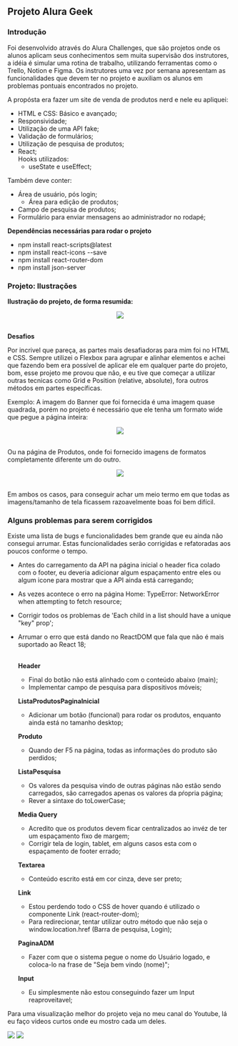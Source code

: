 ## Projeto Alura Geek

### Introdução
Foi desenvolvido através do Alura Challenges, que são projetos onde os alunos aplicam seus conhecimentos sem muita supervisão dos instrutores, a idéia é simular uma rotina de trabalho, utilizando ferramentas como o Trello, Notion e Figma. Os instrutores uma vez por semana apresentam as funcionalidades que devem ter no projeto e auxiliam os alunos em problemas pontuais encontrados no projeto.

A propósta era fazer um site de venda de produtos nerd e nele eu apliquei:
- HTML e CSS: Básico e avançado;
- Responsividade;
- Utilização de uma API fake;
- Validação de formulários;
- Utilização de pesquisa de produtos;
- React;<br>
	Hooks utilizados:
	- useState e useEffect;

Também deve conter:
- Área de usuário, pós login;
	- Área para edição de produtos;
- Campo de pesquisa de produtos;
- Formulário para enviar mensagens ao administrador no rodapé;

**Dependências necessárias para rodar o projeto**
- npm install react-scripts@latest
- npm install react-icons --save
- npm install react-router-dom
- npm install json-server

### Projeto: Ilustrações

**Ilustração do projeto, de forma resumida:**
<div align="center"><img src="https://user-images.githubusercontent.com/61354355/171237730-db0d730d-cad6-4c0a-9ded-e8bad7d99af2.gif"></div><br>

**Desafios**

Por incrivel que pareça, as partes mais desafiadoras para mim foi no HTML e CSS. Sempre utilizei o Flexbox para agrupar e alinhar elementos e achei que fazendo bem era possível de aplicar ele em qualquer parte do projeto, bom, esse projeto me provou que não, e eu tive que começar a utilizar outras tecnicas como Grid e Position (relative, absolute), fora outros métodos em partes específicas.

Exemplo: A imagem do Banner que foi fornecida é uma imagem quase quadrada, porém no projeto é necessário que ele tenha um formato wide que pegue a página inteira:

<div align="center"><img src="https://user-images.githubusercontent.com/61354355/171231522-530e8c0c-c4ed-4e14-a104-ebc3d030aed0.gif"></div><br>

Ou na página de Produtos, onde foi fornecido imagens de formatos completamente diferente um do outro.

<div align="center"><img src="https://user-images.githubusercontent.com/61354355/171233973-9c4aab49-c572-4459-bb8a-d1ed76e93954.gif"></div><br>

Em ambos os casos, para conseguir achar um meio termo em que todas as imagens/tamanho de tela ficassem razoavelmente boas foi bem difícil.

### Alguns problemas para serem corrigidos
Existe uma lista de bugs e funcionalidades bem grande que eu ainda não consegui arrumar. Estas funcionalidades serão corrigidas e refatoradas aos poucos conforme o tempo.

- Antes do carregamento da API na página inicial o header fica colado com o footer, eu deveria adicionar algum espaçamento entre eles ou algum icone para mostrar que a API ainda está carregando;
- As vezes acontece o erro na página Home: TypeError: NetworkError when attempting to fetch resource;
- Corrigir todos os problemas de 'Each child in a list should have a unique "key" prop';
- Arrumar o erro que está dando no ReactDOM que fala que não é mais suportado ao React 18;<br><br>

  **Header**
  - Final do botão não está alinhado com o conteúdo abaixo (main);
  - Implementar campo de pesquisa para dispositivos móveis;

  **ListaProdutosPaginaInicial**
  - Adicionar um botão (funcional) para rodar os produtos, enquanto ainda está no tamanho desktop;

  **Produto**
  - Quando der F5 na página, todas as informações do produto são perdidos;

  **ListaPesquisa**
  - Os valores da pesquisa vindo de outras páginas não estão sendo carregados, são carregados apenas os valores da pŕopria página;
  - Rever a sintaxe do toLowerCase;

  **Media Query**
  - Acredito que os produtos devem ficar centralizados ao invéz de ter um espaçamento fixo de margem;
  - Corrigir tela de login, tablet, em alguns casos esta com o espaçamento de footer errado;

  **Textarea**
  - Conteúdo escrito está em cor cinza, deve ser preto;

  **Link**
  - Estou perdendo todo o CSS de hover quando é utilizado o componente Link (react-router-dom);
  - Para redirecionar, tentar utilizar outro método que não seja o window.location.href (Barra de pesquisa, Login);

  **PaginaADM**
  - Fazer com que o sistema pegue o nome do Usuário logado, e coloca-lo na frase de "Seja bem vindo (nome)";

  **Input**
  - Eu simplesmente não estou conseguindo fazer um Input reaproveitavel;

Para uma visualização melhor do projeto veja no meu canal do Youtube, lá eu faço videos curtos onde eu mostro cada um deles.

<div>
  <a href="https://www.youtube.com/channel/UCzQ7Tlul19JBSuAMOl_h6XA" target="_blank"><img src="https://img.shields.io/badge/YouTube-FF0000?style=for-the-badge&logo=youtube&logoColor=white" target="_blank"></a>
  <a href="https://www.linkedin.com/in/allanribeirosantos/" target="_blank"><img src="https://img.shields.io/badge/-LinkedIn-%230077B5?style=for-the-badge&logo=linkedin&logoColor=white" target="_blank"></a>
</div>
